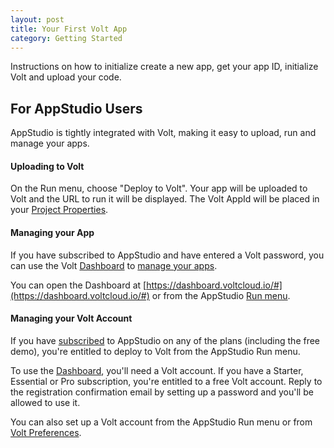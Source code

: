 ```yaml
---
layout: post
title: Your First Volt App
category: Getting Started
---
```


Instructions on how to initialize create a new app, get your app ID, initialize Volt and upload your code. 

## For AppStudio Users

AppStudio is tightly integrated with Volt, making it easy to upload, run and manage your apps.

#### Uploading to Volt

On the Run menu, choose "Deploy to Volt". Your app will be uploaded to Volt and the URL to run it will be displayed. The Volt AppId will be placed in your [Project Properties](https://wiki.nsbasic.com/Properties_Window).

#### Managing your App

If you have subscribed to AppStudio and have entered a Volt password, you can use the Volt [Dashboard](https://dashboard.voltcloud.io/) to [manage your apps](/users/managing-your-apps).

You can open the Dashboard at [https://dashboard.voltcloud.io/#](https://dashboard.voltcloud.io/#) or from the AppStudio [Run menu](https://wiki.nsbasic.com/Menu_Options).

#### Managing your Volt Account

If you have [subscribed](https://www.nsbasic.com/i/Subscription/) to AppStudio on any of the plans (including the free demo), you're entitled to deploy to Volt from the AppStudio Run menu.

To use the [Dashboard](https://dashboard.voltcloud.io/), you'll need a Volt account. If you have a Starter, Essential or Pro subscription, you're entitled to a free Volt account. Reply to the registration confirmation email by setting up a password and you'll be allowed to use it.

You can also set up a Volt account from the AppStudio Run menu or from [Volt Preferences](http://wiki.nsbasic.com/Preferences). 